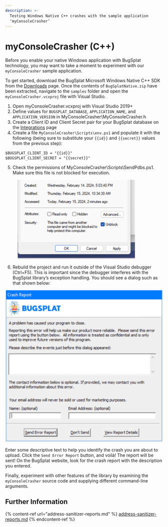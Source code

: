 ```yaml
---
description: >-
  Testing Windows Native C++ crashes with the sample application
  ‘myConsoleCrasher’
---
```


# myConsoleCrasher (C++)

Before you enable your native Windows application with BugSplat technology, you may want to take a moment to experiment with our `myConsoleCrasher` sample application.

To get started, download the BugSplat Microsoft Windows Native C++ SDK from the [Downloads](https://www.bugsplat.com/docs/sdk/) page. Once the contents of `BugSplatNative.zip` have been extracted, navigate to the `samples` folder and open the `myConsoleCrasher.vcxproj` file with Visual Studio.

1. Open myConsoleCrasher.vcxproj with Visual Studio 2019+&#x20;
2. Define values for `BUGSPLAT_DATABASE`, `APPLICATION_NAME`, and `APPLICATION_VERSION` in MyConsoleCrasher\MyConsoleCrasher.h
3. Create a Client ID and Client Secret pair for your BugSplat database on the [Integrations](https://app.bugsplat.com/v2/settings/database/integrations) page
4. Create a file `MyConsoleCrasher\Scripts\env.ps1` and populate it with the following (being sure to substitute your `{{id}}` and `{{secret}}` values from the previous step):

```
$BUGSPLAT_CLIENT_ID = "{{id}}"
$BUGSPLAT_CLIENT_SECRET = "{{secret}}"
```

5. Check the permissions of MyConsoleCrasher\Scripts\SendPdbs.ps1.  Make sure this file is not blocked for execution.

<figure><img src="../../../../.gitbook/assets/image (1) (1) (1) (1) (1).png" alt="" width="375"><figcaption></figcaption></figure>

6. Rebuild the project and run it outside of the Visual Studio debugger (Ctrl+F5). This is important since the debugger interferes with the BugSplat library’s exception handling. You should see a dialog such as that shown below:

![BugSplat Crash Dialog](<../../../../.gitbook/assets/bugsplat-crash-dialog (2) (2) (2) (2) (2) (2) (2) (2) (2) (2) (3) (2) (1) (2).png>)

Enter some descriptive text to help you identify the crash you are about to upload.  Click the `Send Error Report` button, and voilà!  The report will be sent! On the BugSplat website, look for the crash report with the description you entered.

Finally, experiment with other features of the library by examining the `myConsoleCrasher` source code and supplying different command-line arguments.

## Further Information

{% content-ref url="address-sanitizer-reports.md" %}
[address-sanitizer-reports.md](address-sanitizer-reports.md)
{% endcontent-ref %}
